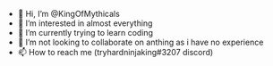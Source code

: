 - 👋 Hi, I’m @KingOfMythicals
- 👀 I’m interested in almost everything  
- 🌱 I’m currently trying to learn coding 
- 💞️ I’m not looking to collaborate on anthing as i have no experience  
- 📫 How to reach me (tryhardninjaking#3207 discord)

<!---
KingOfMythicals/KingOfMythicals is a ✨ special ✨ repository because its `README.md` (this file) appears on your GitHub profile.
You can click the Preview link to take a look at your changes.
--->

